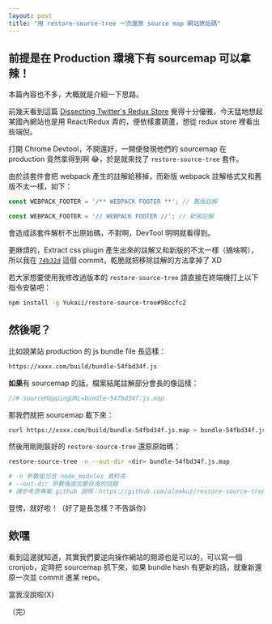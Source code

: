 ```yaml
---
layout: post
title: "用 restore-source-tree 一次還原 source map 網站原始碼"
---
```


## 前提是在 Production 環境下有 sourcemap 可以拿辣！

本篇內容也不多，大概就是介紹一下思路。

前幾天看到這篇 [Dissecting Twitter's Redux Store](https://medium.com/statuscode/dissecting-twitters-redux-store-d7280b62c6b1) 覺得十分優雅，今天猛地想起某國內網站也是用 React/Redux 弄的，便依樣畫葫蘆，想從 redux store 裡看出些端倪。

打開 Chrome Devtool，不開還好，一開便發現他們的 sourcemap 在 production 竟然拿得到啊 😂，於是就來找了 `restore-source-tree` 套件。

由於該套件會把 webpack 產生的註解給移掉，而新版 webpack 註解格式又和舊版不太一樣，如下：

```javascript
const WEBPACK_FOOTER = '/** WEBPACK FOOTER **'; // 舊版註解

const WEBPACK_FOOTER = '// WEBPACK FOOTER //'; // 新版註解
```

會造成該套件解析不出原始碼，不對啊，DevTool 明明就看得到。

更麻煩的，Extract css plugin 產生出來的註解又和新版的不太一樣（搞啥啊），所以我在 [`74b32d`](https://github.com/Yukaii/restore-source-tree/commit/74b32d5beb73f28393a2a6fa152ba8a5e2633907) 這個 commit，乾脆就把移除註解的方法拿掉了 XD

若大家想要使用我修改過版本的 `restore-source-tree` 請直接在終端機打上以下指令安裝吧：

```bash
npm install -g Yukaii/restore-source-tree#98ccfc2
```

## 然後呢？

比如說某站 production 的 js bundle file 長這樣：

```bash
https://xxxx.com/build/bundle-54fbd34f.js
```

**如果**有 sourcemap 的話，檔案結尾註解部分會長的像這樣：

```javascript
//# sourceMappingURL=bundle-54fbd34f.js.map
```

那我們就把 sourcemap 載下來：

```bash
curl https://xxxx.com/build/bundle-54fbd34f.js.map > bundle-54fbd34f.js.map
```

然後用剛剛裝好的 `restore-source-tree` 還原原始碼：

```bash
restore-source-tree -n --out-dir <dir> bundle-54fbd34f.js.map

# -n 參數是包含 node_modules 資料夾
# --out-dir 參數後面加要存進的目錄
# 請參考原專案 github 說明：https://github.com/alexkuz/restore-source-tree
```

登愣，就好啦！（好了是長怎樣？不告訴你）

## 欸嘿

看到這邊就知道，其實我們要逆向操作網站的開源也是可以的，可以寫一個 cronjob，定時把 sourcemap 抓下來，如果 bundle hash  有更新的話，就重新還原一次並 commit 進某 repo。

當我沒說啦(X)

（完）
